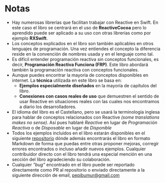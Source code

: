 # Notas
- Hay numerosas librerías que facilitan trabajar con Reactive en Swift. En este caso el libro se centrará en el uso de **ReactiveCocoa** pero lo aprendido puede ser aplicado a su uso con otras librerías como por ejemplo **RXSwift**.
- Los conceptos explicados en el libro son también aplicables en otros lenguajes de programación. Una vez entiendes el concepto la diferencia reside en la convención de nombres usada y en el lenguaje como tal.
- Es difícil entender programación reactiva sin conceptos funcionales, es decir, **Programación Reactiva Funciona (FRP)**. Este libro abordará también la programación reactiva con conceptos funcionales.
- Aunque puedes encontrar la mayoría de conceptos disponibles en internet. La **técnica** utilizada en este libro se basa en:
	- **Ejemplos especialmente diseñados** en la mayoría de capítulos del libro.
	- **Conexiones con casos reales de uso** que demuestren el sentido de usar Reactive en situaciones reales con las cuales nos encontramos a diario los desarrolladores.
- El idioma del libro es el Castellano, pero se usará la terminología inglesa para hablar de conceptos relacionados con Reactive *(some translations makes no sense)*. Así pues hablaré *Reactive* en lugar de *Programación Reactiva* o de *Disposable* en lugar de *Disponible*
- Todos los ejemplos incluidos en el libro estarán disponibles en el siguiente [repositorio][1] dónde además encontrarás el libro en formato Markdown de forma  que puedas entre otras proponer mejoras, corregir errores encontrados o incluso añadir nuevos ejemplos. Cualquier contribuidor directo con el libro tendrá una especial mención en una sección del libro agradeciendo su colaboración.
- Cualquier *”bug”* encontrado en el libro puede ser reportado directamente como PR al repositorio o enviado directamente a la siguiente dirección de email, [pepibumur@gmail.com][2]

[1]:	https://github.com/pepibumur/programacion-reactiva-swift-book
[2]:	mailto://pepibumur@gmail.com